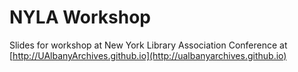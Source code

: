 # NYLA Workshop

Slides for workshop at New York Library Association Conference at [http://UAlbanyArchives.github.io](http://ualbanyarchives.github.io)


